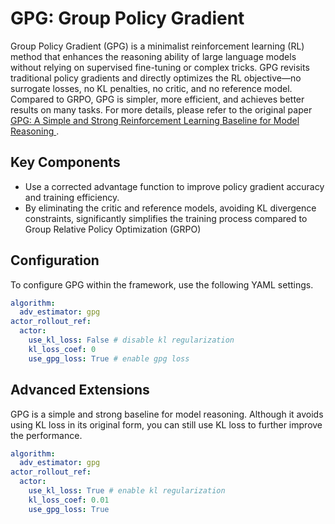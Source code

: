 # GPG: Group Policy Gradient

Group Policy Gradient (GPG) is a minimalist reinforcement learning (RL) method that enhances the reasoning ability of large language models without relying on supervised fine-tuning or complex tricks. GPG revisits traditional policy gradients and directly optimizes the RL objective—no surrogate losses, no KL penalties, no critic, and no reference model. Compared to GRPO, GPG is simpler, more efficient, and achieves better results on many tasks. For more details, please refer to the original paper [GPG: A Simple and Strong Reinforcement Learning Baseline for Model Reasoning
](https://arxiv.org/abs/2504.02546).

## Key Components
- Use a corrected advantage function to improve policy gradient accuracy and training efficiency.
- By eliminating the critic and reference models, avoiding KL divergence constraints, significantly simplifies the training process compared to Group Relative Policy Optimization (GRPO)

## Configuration
To configure GPG within the framework, use the following YAML settings.

```yaml
algorithm:
  adv_estimator: gpg 
actor_rollout_ref:
  actor:
    use_kl_loss: False # disable kl regularization
    kl_loss_coef: 0 
    use_gpg_loss: True # enable gpg loss
```

## Advanced Extensions
GPG is a simple and strong baseline for model reasoning. Although it avoids using KL loss in its original form, you can still use KL loss to further improve the performance.

```yaml
algorithm:
  adv_estimator: gpg
actor_rollout_ref:
  actor:
    use_kl_loss: True # enable kl regularization
    kl_loss_coef: 0.01
    use_gpg_loss: True
```
